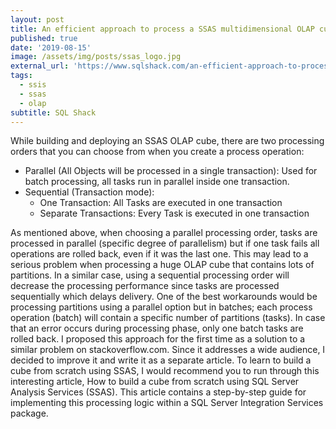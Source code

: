 ```yaml
---
layout: post
title: An efficient approach to process a SSAS multidimensional OLAP cube
published: true
date: '2019-08-15'
image: /assets/img/posts/ssas_logo.jpg
external_url: 'https://www.sqlshack.com/an-efficient-approach-to-process-a-ssas-multidimensional-olap-cube/'
tags:
  - ssis
  - ssas
  - olap
subtitle: SQL Shack
---
```

While building and deploying an SSAS OLAP cube, there are two processing orders that you can choose from when you create a process operation:
- Parallel (All Objects will be processed in a single transaction): Used for batch processing, all tasks run in parallel inside one transaction.
- Sequential (Transaction mode):
    - One Transaction: All Tasks are executed in one transaction
    - Separate Transactions: Every Task is executed in one transaction
    
As mentioned above, when choosing a parallel processing order, tasks are processed in parallel (specific degree of parallelism) but if one task fails all operations are rolled back, even if it was the last one. This may lead to a serious problem when processing a huge OLAP cube that contains lots of partitions.
In a similar case, using a sequential processing order will decrease the processing performance since tasks are processed sequentially which delays delivery.
One of the best workarounds would be processing partitions using a parallel option but in batches; each process operation (batch) will contain a specific number of partitions (tasks). In case that an error occurs during processing phase, only one batch tasks are rolled back.
I proposed this approach for the first time as a solution to a similar problem on stackoverflow.com. Since it addresses a wide audience, I decided to improve it and write it as a separate article.
To learn to build a cube from scratch using SSAS, I would recommend you to run through this interesting article, How to build a cube from scratch using SQL Server Analysis Services (SSAS).
This article contains a step-by-step guide for implementing this processing logic within a SQL Server Integration Services package.
